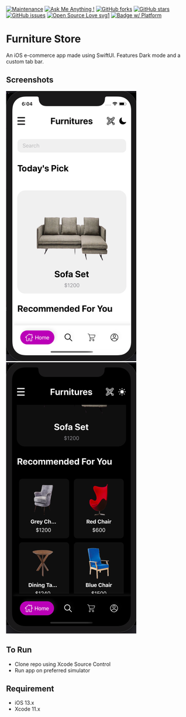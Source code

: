 [![Maintenance](https://img.shields.io/badge/Maintained%3F-yes-green.svg)](https://GitHub.com/Naereen/StrapDown.js/graphs/commit-activity)
[![Ask Me Anything !](https://img.shields.io/badge/Ask%20me-anything-1abc9c.svg)](https://GitHub.com/Naereen/ama)
[![GitHub forks](https://img.shields.io/github/forks/saswatamcode/FurnitureStore_swiftUI.svg?style=social&label=Fork&maxAge=2592000)](https://GitHub.com/saswatamcode/FurnitureStore_swiftUI/network/)
[![GitHub stars](https://img.shields.io/github/stars/saswatamcode/FurnitureStore_swiftUI.svg?style=social&label=Star&maxAge=2592000)](https://GitHub.com/saswatamcode/FurnitureStore_swiftUI/stargazers/)
[![GitHub issues](https://img.shields.io/github/issues/saswatamcode/FurnitureStore_swiftUI.svg)](https://GitHub.com/saswatamcode/FurnitureStore_swiftUI/issues/)
[![Open Source Love svg1](https://badges.frapsoft.com/os/v1/open-source.svg?v=103)](https://github.com/ellerbrock/open-source-badges/)
[![Badge w/ Platform](https://cocoapod-badges.herokuapp.com/p/NSStringMask/badge.svg)](https://cocoadocs.org/docsets/NSStringMask)

# Furniture Store
An iOS e-commerce app made using SwiftUI. Features Dark mode and a custom tab bar.

## Screenshots
![HomePage!](screenshots/Screenshot-1.png)
![DarkMode!](screenshots/Screenshot-2.png)


## To Run
- Clone repo using Xcode Source Control
- Run app on preferred simulator

## Requirement
- iOS 13.x
- Xcode 11.x